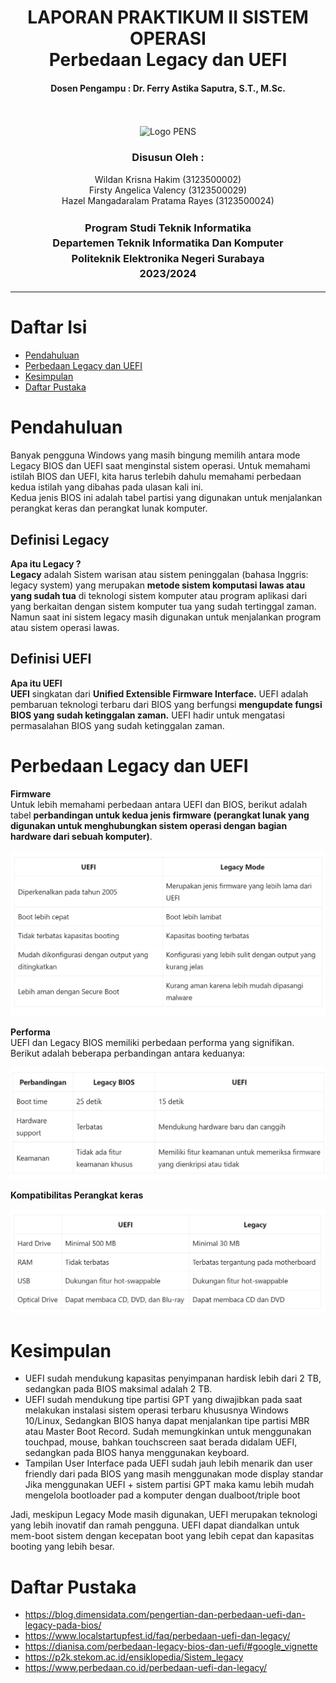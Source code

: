 <div align="center">
  <h1 style="font-weight: bold"> LAPORAN PRAKTIKUM II SISTEM OPERASI<br>Perbedaan Legacy dan UEFI</h1>
  <h4 style="text-align: center;">Dosen Pengampu : Dr. Ferry Astika Saputra, S.T., M.Sc.</h4>
</div>
<br />
<br />
<div align="center">
  <img src="https://upload.wikimedia.org/wikipedia/id/4/44/Logo_PENS.png" alt="Logo PENS">
  <h3 style="text-align: center;">Disusun Oleh : </h3>
  <p style="tex-align: center;">
    Wildan Krisna Hakim (3123500002)<br>
    Firsty Angelica Valency (3123500029)<br>
    Hazel Mangadaralam Pratama Rayes (3123500024)<br>
  </p>
  <h3 style="text-align: center;line-height: 1.5">Program Studi Teknik Informatika<br>Departemen Teknik Informatika Dan Komputer<br>Politeknik Elektronika Negeri Surabaya<br>2023/2024</h3>
  <hr>
</div>

# Daftar Isi
 - [Pendahuluan ](#pendahuluan)
 - [Perbedaan Legacy dan UEFI](#perbedaan-legacy-dan-uefi)
 - [Kesimpulan](#kesimpulan)
 - [Daftar Pustaka](#daftar-pustaka)

# Pendahuluan
Banyak pengguna Windows yang masih bingung  memilih antara mode Legacy BIOS dan UEFI saat menginstal sistem operasi.
Untuk memahami istilah BIOS dan UEFI, kita  harus  terlebih dahulu memahami perbedaan kedua istilah  yang  dibahas pada ulasan kali ini. <br>
Kedua jenis BIOS ini adalah tabel partisi yang digunakan untuk menjalankan perangkat keras dan perangkat lunak komputer.

## Definisi Legacy
**Apa itu Legacy ?**
<br>
**Legacy** adalah Sistem warisan atau sistem peninggalan (bahasa Inggris: legacy system) yang merupakan **metode sistem komputasi lawas atau yang sudah tua** di teknologi sistem komputer atau program aplikasi dari yang berkaitan dengan sistem komputer tua yang sudah tertinggal zaman. Namun saat ini sistem legacy masih digunakan untuk menjalankan program atau sistem operasi lawas.

## Definisi UEFI
**Apa itu UEFI**
<br>
**UEFI** singkatan dari **Unified Extensible Firmware Interface.** UEFI adalah pembaruan teknologi terbaru dari BIOS yang berfungsi **mengupdate fungsi BIOS yang sudah ketinggalan zaman.** UEFI hadir untuk mengatasi permasalahan BIOS yang sudah ketinggalan zaman. 

# Perbedaan Legacy dan UEFI

**Firmware**
<br>
Untuk lebih memahami perbedaan antara UEFI dan BIOS, berikut adalah tabel **perbandingan untuk kedua jenis firmware (perangkat lunak yang digunakan untuk menghubungkan sistem operasi dengan bagian hardware dari sebuah komputer)**.


![App Screenshot](assets\UEFI_vs_Legacy.png)

**Performa**
<br>
UEFI dan Legacy BIOS memiliki perbedaan performa yang signifikan. Berikut adalah beberapa perbandingan antara keduanya:

![App Screenchot](assets\performa_legacy_uefi.png)

**Kompatibilitas Perangkat keras**
<br>

![App Screenshot](assets\kompatibilitas_legacy_vs_uefi.png)

# Kesimpulan
- UEFI sudah mendukung kapasitas penyimpanan hardisk lebih dari 2 TB, sedangkan pada BIOS maksimal adalah 2 TB.
- UEFI sudah mendukung tipe partisi GPT yang diwajibkan pada saat melakukan instalasi sistem operasi terbaru khususnya Windows 10/Linux, Sedangkan BIOS hanya dapat menjalankan tipe partisi MBR atau Master Boot Record.
Sudah memungkinkan untuk menggunakan touchpad, mouse, bahkan touchscreen saat berada didalam UEFI, sedangkan pada BIOS hanya menggunakan keyboard.
- Tampilan User Interface pada UEFI sudah jauh lebih menarik dan user friendly dari pada BIOS yang masih menggunakan mode display standar
Jika menggunakan UEFI + sistem partisi GPT maka kamu lebih mudah mengelola bootloader pad a komputer dengan dualboot/triple boot

Jadi, meskipun Legacy Mode masih digunakan, UEFI merupakan teknologi yang lebih inovatif dan ramah pengguna. UEFI dapat diandalkan untuk mem-boot sistem dengan kecepatan boot yang lebih cepat dan kapasitas booting yang lebih besar.

# Daftar Pustaka
- https://blog.dimensidata.com/pengertian-dan-perbedaan-uefi-dan-legacy-pada-bios/
- https://www.localstartupfest.id/faq/perbedaan-uefi-dan-legacy/
- https://dianisa.com/perbedaan-legacy-bios-dan-uefi/#google_vignette
- https://p2k.stekom.ac.id/ensiklopedia/Sistem_legacy
- https://www.perbedaan.co.id/perbedaan-uefi-dan-legacy/
